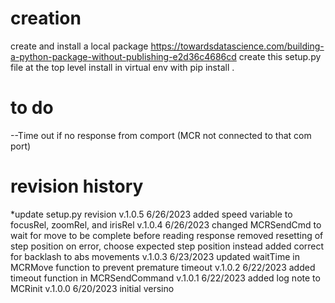 # creation
create and install a local package
https://towardsdatascience.com/building-a-python-package-without-publishing-e2d36c4686cd
create this setup.py file at the top level
install in virtual env with pip install .

# to do
--Time out if no response from comport (MCR not connected to that com port)

# revision history
*update setup.py revision
    v.1.0.5 6/26/2023 added speed variable to focusRel, zoomRel, and irisRel
    v.1.0.4 6/26/2023 changed MCRSendCmd to wait for move to be complete before reading response
                    removed resetting of step position on error, choose expected step position instead
                    added correct for backlash to abs movements
    v.1.0.3 6/23/2023 updated waitTime in MCRMove function to prevent premature timeout
    v.1.0.2 6/22/2023 added timeout function in MCRSendCommand
    v.1.0.1 6/22/2023 added log note to MCRinit
v.1.0.0 6/20/2023 initial versino